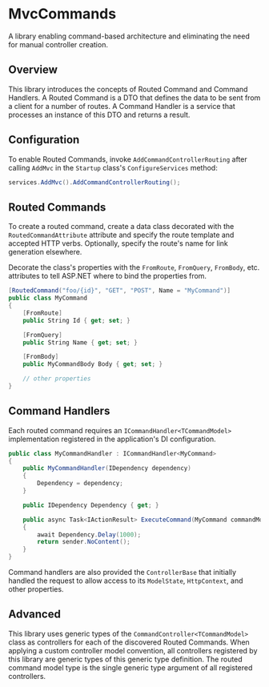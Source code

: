 # MvcCommands

A library enabling command-based architecture and eliminating the need for manual controller creation.

## Overview

This library introduces the concepts of Routed Command and Command Handlers. A Routed Command is a DTO that defines the data to be sent from a client for a number of routes. A Command Handler is a service that processes an instance of this DTO and returns a result.

## Configuration

To enable Routed Commands, invoke `AddCommandControllerRouting` after calling `AddMvc` in the `Startup` class's `ConfigureServices` method:

```csharp
services.AddMvc().AddCommandControllerRouting();
```

## Routed Commands

To create a routed command, create a data class decorated with the `RoutedCommandAttribute` attribute and specify the route template and accepted HTTP verbs. Optionally, specify the route's name for link generation elsewhere.

Decorate the class's properties with the `FromRoute`, `FromQuery`, `FromBody`, etc. attributes to tell ASP.NET where to bind the properties from.

```csharp
[RoutedCommand("foo/{id}", "GET", "POST", Name = "MyCommand")]
public class MyCommand
{
    [FromRoute]
    public String Id { get; set; }

    [FromQuery]
    public String Name { get; set; }

    [FromBody]
    public MyCommandBody Body { get; set; }

    // other properties
}
```

## Command Handlers

Each routed command requires an `ICommandHandler<TCommandModel>` implementation registered in the application's DI configuration.

```csharp
public class MyCommandHandler : ICommandHandler<MyCommand>
{
    public MyCommandHandler(IDependency dependency)
    {
        Dependency = dependency;
    }

    public IDependency Dependency { get; }

    public async Task<IActionResult> ExecuteCommand(MyCommand commandModel, ControllerBase sender)
    {
        await Dependency.Delay(1000);
        return sender.NoContent();
    }
}
```

Command handlers are also provided the `ControllerBase` that initially handled the request to allow access to its `ModelState`, `HttpContext`, and other properties.

## Advanced

This library uses generic types of the `CommandController<TCommandModel>` class as controllers for each of the discovered Routed Commands. When applying a custom controller model convention, all controllers registered by this library are generic types of this generic type definition. The routed command model type is the single generic type argument of all registered controllers.
